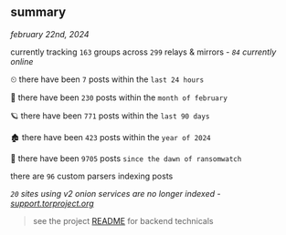 
## summary
_february 22nd, 2024_

currently tracking `163` groups across `299` relays & mirrors - _`84` currently online_

⏲ there have been `7` posts within the `last 24 hours`

🦈 there have been `230` posts within the `month of february`

🪐 there have been `771` posts within the `last 90 days`

🏚 there have been `423` posts within the `year of 2024`

🦕 there have been `9705` posts `since the dawn of ransomwatch`

there are `96` custom parsers indexing posts

_`20` sites using v2 onion services are no longer indexed - [support.torproject.org](https://support.torproject.org/onionservices/v2-deprecation/)_

> see the project [README](https://github.com/joshhighet/ransomwatch#ransomwatch--) for backend technicals
